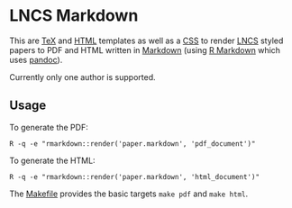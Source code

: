 # LNCS Markdown

This are [TeX](lncs-template.tex) and [HTML](lncs-template.html) templates as well as a [CSS](lncs.css) to render [LNCS](https://www.springer.com/computer/lncs?SGWID=0-164-6-793341-0) styled papers to PDF and HTML written in [Markdown](http://daringfireball.net/projects/markdown/) (using [R Markdown](http://rmarkdown.rstudio.com) which uses [pandoc](http://pandoc.org)).

Currently only one author is supported. 

## Usage

To generate the PDF:

```
R -q -e "rmarkdown::render('paper.markdown', 'pdf_document')"
```

To generate the HTML:

```
R -q -e "rmarkdown::render('paper.markdown', 'html_document')"
```

The [Makefile](Makefile) provides the basic targets `make pdf` and `make html`.